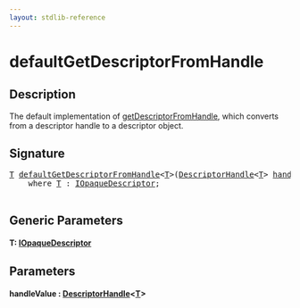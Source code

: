 ```yaml
---
layout: stdlib-reference
---
```


# defaultGetDescriptorFromHandle

## Description

The default implementation of <span class='code'><a href="getdescriptorfromhandle-3dh.html">getDescriptorFromHandle</a></span>, which converts from a descriptor handle
to a descriptor object.




## Signature 

<pre>
<a href="defaultgetdescriptorfromhandle-7ako.html#typeparam-T" class="code_type">T</a> <a href="defaultgetdescriptorfromhandle-7ako.html">defaultGetDescriptorFromHandle</a>&lt;<a href="defaultgetdescriptorfromhandle-7ako.html#typeparam-T" class="code_type">T</a>&gt;(<a href="../types/descriptorhandle-0a/index.html" class="code_type">DescriptorHandle</a>&lt;<a href="defaultgetdescriptorfromhandle-7ako.html#typeparam-T" class="code_type">T</a>&gt; <a href="defaultgetdescriptorfromhandle-7ako.html#decl-handleValue" class="code_param">handleValue</a>)
    <span class='code_keyword'>where</span> <a href="defaultgetdescriptorfromhandle-7ako.html#typeparam-T" class="code_type">T</a> : <a href="../interfaces/iopaquedescriptor-017/index.html" class="code_type">IOpaqueDescriptor</a>;

</pre>

## Generic Parameters

####  <a id="typeparam-T"></a>T: [IOpaqueDescriptor](../interfaces/iopaquedescriptor-017/index)

## Parameters

####  <a id="decl-handleValue"></a>handleValue  : [DescriptorHandle](../types/descriptorhandle-0a/index)\<[T](../types/descriptorhandle-0a/index#typeparam-T)\>

